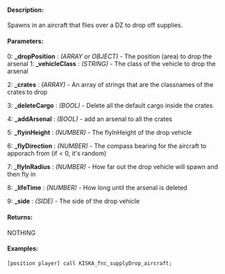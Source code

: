 #### Description:
Spawns in an aircraft that flies over a DZ to drop off supplies.

#### Parameters:
0: **_dropPosition** : *(ARRAY or OBJECT)* - The position (area) to drop the arsenal  1: **_vehicleClass** : *(STRING)* - The class of the vehicle to drop the arsenal

2: **_crates** : *(ARRAY)* - An array of strings that are the classnames of the crates to drop

3: **_deleteCargo** : *(BOOL)* - Delete all the default cargo inside the crates

4: **_addArsenal** : *(BOOL)* - add an arsenal to all the crates

5: **_flyinHeight** : *(NUMBER)* - The flyInHeight of the drop vehicle

6: **_flyDirection** : *(NUMBER)* - The compass bearing for the aircraft to apporach from (if < 0, it's random)

7: **_flyInRadius** : *(NUMBER)* - How far out the drop vehicle will spawn and then fly in

8: **_lifeTime** : *(NUMBER)* - How long until the arsenal is deleted

9: **_side** : *(SIDE)* - The side of the drop vehicle

#### Returns:
NOTHING

#### Examples:
```sqf
[position player] call KISKA_fnc_supplyDrop_aircraft;
```

